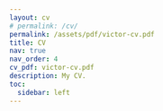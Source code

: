 ```yaml
---
layout: cv
# permalink: /cv/
permalink: /assets/pdf/victor-cv.pdf
title: CV
nav: true
nav_order: 4
cv_pdf: victor-cv.pdf
description: My CV.
toc:
  sidebar: left
---
```

